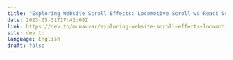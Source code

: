 ```yaml
---
title: "Exploring Website Scroll Effects: Locomotive Scroll vs React Scroll Parallax"
date: 2023-05-31T17:42:08Z
link: https://dev.to/munavvar/exploring-website-scroll-effects-locomotive-scroll-vs-react-scroll-parallax-1938?utm_medium=RSS&utm_source=news.12bit.vn
site: dev.to
language: English
draft: false
---
```

